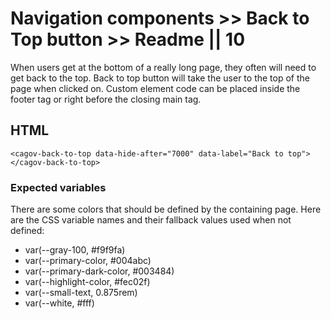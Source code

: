 # Navigation components >> Back to Top button >> Readme || 10

When users get at the bottom of a really long page, they often will need to get back to the top. Back to top button will take the user to the top of the page when clicked on. Custom element code can be placed inside the footer tag or right before the closing main tag.

## HTML

```
<cagov-back-to-top data-hide-after="7000" data-label="Back to top">
</cagov-back-to-top>

```

### Expected variables

There are some colors that should be defined by the containing page. Here are the CSS variable names and their fallback values used when not defined:

- var(--gray-100, #f9f9fa)
- var(--primary-color, #004abc)
- var(--primary-dark-color, #003484)
- var(--highlight-color, #fec02f)
- var(--small-text, 0.875rem)
- var(--white, #fff)


